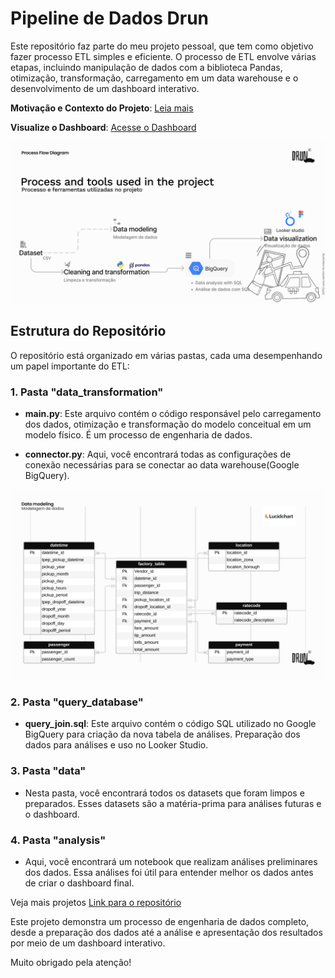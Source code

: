 # Pipeline de Dados Drun

Este repositório faz parte do meu projeto pessoal, que tem como objetivo fazer processo ETL simples e eficiente. O processo de ETL envolve várias etapas, incluindo manipulação de dados com a biblioteca Pandas, otimização, transformação, carregamento em um data warehouse e o desenvolvimento de um dashboard interativo.

**Motivação e Contexto do Projeto**: [Leia mais](linkAqui)

**Visualize o Dashboard**: [Acesse o Dashboard](https://lookerstudio.google.com/reporting/3fa5a5ec-497e-488a-a827-2be66333ee10)

![Fluxograma do Pipeline](image/Process.png)

## Estrutura do Repositório

O repositório está organizado em várias pastas, cada uma desempenhando um papel importante do ETL:

### 1. Pasta "data_transformation"

- **main.py**: Este arquivo contém o código responsável pelo carregamento dos dados, otimização e transformação do modelo conceitual em um modelo físico. É um processo de engenharia de dados.

- **connector.py**: Aqui, você encontrará todas as configurações de conexão necessárias para se conectar ao data warehouse(Google BigQuery).

![Modelagem de Dados](image/Modeling.png)

### 2. Pasta "query_database"

- **query_join.sql**: Este arquivo contém o código SQL utilizado no Google BigQuery para criação da nova tabela de análises. Preparação dos dados para análises e uso no Looker Studio.

### 3. Pasta "data"

- Nesta pasta, você encontrará todos os datasets que foram limpos e preparados. Esses datasets são a matéria-prima para análises futuras e o dashboard.

### 4. Pasta "analysis"

- Aqui, você encontrará um notebook que realizam análises preliminares dos dados. Essa análises foi útil para entender melhor os dados antes de criar o dashboard final.

Veja mais projetos [Link para o repositório](https://github.com/kauanmaia01)

Este projeto demonstra um processo de engenharia de dados completo, desde a preparação dos dados até a análise e apresentação dos resultados por meio de um dashboard interativo.

Muito obrigado pela atenção!
